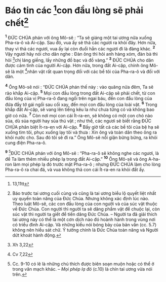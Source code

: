 # Báo tin các [^1*]con đầu lòng sẽ phải chết[^1]
<sup><b>1</b></sup> ĐỨC CHÚA phán với ông Mô-sê : “Ta sẽ giáng một tai ương nữa xuống Pha-ra-ô và Ai-cập. Sau đó, vua ấy sẽ thả các ngươi ra khỏi đây. Hơn nữa, thay vì thả các ngươi, vua ấy lại còn đuổi hẳn các ngươi đi là đàng khác. <sup><b>2</b></sup> Vậy ngươi hãy nói cho dân nghe : Đàn ông thì hỏi anh hàng xóm, đàn bà thì hỏi [^2*]chị láng giềng, lấy những đồ bạc và đồ vàng.” <sup><b>3</b></sup> ĐỨC CHÚA cho dân được cảm tình của người Ai-cập. Hơn nữa, trong đất Ai-cập, chính ông Mô-sê là một [^3*]nhân vật rất quan trọng đối với các bề tôi của Pha-ra-ô và đối với dân.

<sup><b>4</b></sup> Ông Mô-sê nói : “ĐỨC CHÚA phán thế này : vào quãng nửa đêm, Ta sẽ rảo khắp Ai-cập. <sup><b>5</b></sup> Mọi con đầu lòng trong đất Ai-cập sẽ phải chết, từ con đầu lòng của vị Pha-ra-ô đang ngồi trên ngai báu, đến con đầu lòng của đứa đầy tớ gái ngồi sau cối xay, đến mọi con đầu lòng của loài vật. <sup><b>6</b></sup> Trong khắp đất Ai-cập, sẽ vang lên tiếng kêu la như chưa từng có và không bao giờ có nữa. <sup><b>7</b></sup> Còn nơi mọi con cái Ít-ra-en, sẽ không có một con chó nào sủa, dù sủa người hay sủa thú vật ; như thế, các ngươi sẽ biết rằng ĐỨC CHÚA phân biệt Ít-ra-en với Ai-cập. <sup><b>8</b></sup> Bấy giờ tất cả các bề tôi của bệ hạ sẽ xuống tìm tôi, phục xuống lạy tôi và thưa : Xin ông và toàn dân theo ông ra khỏi nước cho. Sau đó tôi sẽ đi ra.” Ông Mô-sê nổi giận bừng bừng, ra khỏi cung điện Pha-ra-ô.

<sup><b>9</b></sup> [^2]ĐỨC CHÚA phán với ông Mô-sê : “Pha-ra-ô sẽ không nghe các ngươi, là để Ta làm thêm nhiều phép lạ trong đất Ai-cập.” <sup><b>10</b></sup> Ông Mô-sê và ông A-ha-ron làm mọi phép lạ đó trước mặt Pha-ra-ô ; nhưng ĐỨC CHÚA làm cho lòng Pha-ra-ô ra chai đá, và vua không thả con cái Ít-ra-en ra khỏi đất ấy.

[^1]: Báo trước tai ương cuối cùng và cũng là tai ương biểu lộ quyết liệt nhất uy quyền toàn năng của Đức Chúa. Nhưng không xác định lúc nào. Theo luật Mô-sê, các con đầu lòng của con người và của súc vật thuộc về Đức Chúa. Con người thì người ta sẽ dâng phẩm vật để chuộc lại, còn súc vật thì người ta giết để tiến dâng Đức Chúa. – Người ta đã giải thích tai ương này có thể là một cơn dịch nào đó hoành hành trong vùng nơi có triều đình Ai-cập. Và những kiểu nói bóng bảy của bản văn (cc. 5.7) không nên hiểu sát chữ. Ý tưởng chính là Đức Chúa toàn năng và Người dứt khoát hành động.
[^2]: Cc. 9-10 có lẽ là những chú thích được biên soạn muộn hoặc có thể ở trong văn mạch khác. – <i>Mọi phép lạ đó</i> (c.10) là chín tai ương vừa nói trên.
[^1*]: 13,11tt
[^2*]: Xh 3,22
[^3*]: Cv 7,22

